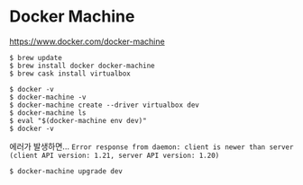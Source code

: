 # Docker Machine

https://www.docker.com/docker-machine

```
$ brew update
$ brew install docker docker-machine
$ brew cask install virtualbox
```

```
$ docker -v
$ docker-machine -v
$ docker-machine create --driver virtualbox dev
$ docker-machine ls
$ eval "$(docker-machine env dev)"
$ docker -v
```

에러가 발생하면... `Error response from daemon: client is newer than server (client API version: 1.21, server API version: 1.20)`

```
$ docker-machine upgrade dev
```
